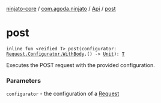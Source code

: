 [ninjato-core](../../index.md) / [com.agoda.ninjato](../index.md) / [Api](index.md) / [post](./post.md)

# post

`inline fun <reified T> post(configurator: `[`Request.Configurator.WithBody`](../../com.agoda.ninjato.http/-request/-configurator/-with-body/index.md)`.() -> `[`Unit`](https://kotlinlang.org/api/latest/jvm/stdlib/kotlin/-unit/index.html)`): `[`T`](post.md#T)

Executes the POST request with the provided configuration.

### Parameters

`configurator` - the configuration of a [Request](../../com.agoda.ninjato.http/-request/index.md)